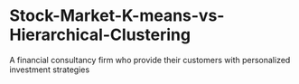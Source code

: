 # Stock-Market-K-means-vs-Hierarchical-Clustering
 A financial consultancy firm who provide their customers with personalized investment strategies

